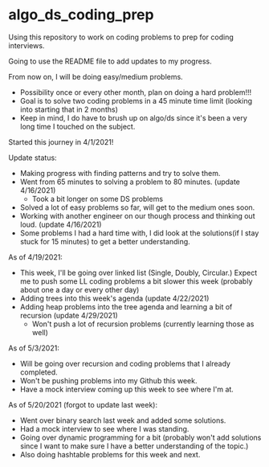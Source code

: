 # algo_ds_coding_prep
Using this repository to work on coding problems to prep for coding interviews. 

Going to use the README file to add updates to my progress.

From now on, I will be doing easy/medium problems.
  - Possibility once or every other month, plan on doing a hard problem!!!
  - Goal is to solve two coding problems in a 45 minute time limit (looking into starting that in 2 months)
  - Keep in mind, I do have to brush up on algo/ds since it's been a very long time I touched on the subject.
 
Started this journey in 4/1/2021!

Update status:
  - Making progress with finding patterns and try to solve them.
  - Went from 65 minutes to solving a problem to 80 minutes. (update 4/16/2021)
      - Took a bit longer on some DS problems
  - Solved a lot of easy problems so far, will get to the medium ones soon.
  - Working with another engineer on our though process and thinking out loud. (update 4/16/2021)
  - Some problems I had a hard time with, I did look at the solutions(if I stay stuck for 15 minutes) 
    to get a better understanding.
    
As of 4/19/2021:
  - This week, I'll be going over linked list (Single, Doubly, Circular.) Expect me to push some LL coding problems
    a bit slower this week (probably about one a day or every other day)
  - Adding trees into this week's agenda (update 4/22/2021)    
  - Adding heap problems into the tree agenda and learning a bit of recursion (update 4/29/2021)
     - Won't push a lot of recursion problems (currently learning those as well)

As of 5/3/2021:
  - Will be going over recursion and coding problems that I already completed.
  - Won't be pushing problems into my Github this week.
  - Have a mock interview coming up this week to see where I'm at.

As of 5/20/2021 (forgot to update last week):
  - Went over binary search last week and added some solutions.
  - Had a mock interview to see where I was standing.
  - Going over dynamic programming for a bit (probably won't add solutions since I want to make sure I
    have a better understanding of the topic.)
  - Also doing hashtable problems for this week and next.


    




